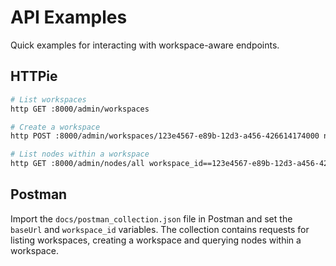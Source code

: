 # API Examples

Quick examples for interacting with workspace-aware endpoints.

## HTTPie

```bash
# List workspaces
http GET :8000/admin/workspaces

# Create a workspace
http POST :8000/admin/workspaces/123e4567-e89b-12d3-a456-426614174000 name=Demo slug=demo

# List nodes within a workspace
http GET :8000/admin/nodes/all workspace_id==123e4567-e89b-12d3-a456-426614174000 node_type==article
```

## Postman

Import the `docs/postman_collection.json` file in Postman and set the `baseUrl` and `workspace_id` variables. The collection contains requests for listing workspaces, creating a workspace and querying nodes within a workspace.
